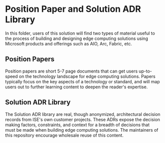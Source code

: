 # Position Paper and Solution ADR Library

In this folder, users of this solution will find two types of material useful to the process of building and designing edge computing solutions using Microsoft products and offerings such as AIO, Arc, Fabric, etc.

## Position Papers

Position papers are short 5-7 page documents that can get users up-to-speed on the technology landscape for edge computing solutions. Papers typically focus on the key aspects of a technology or standard, and will map users out to further learning content to deepen the reader's expertise.

## Solution ADR Library

The Solution ADR library are real, though anonymized, architectural decision records from ISE's own customer projects. These ADRs expose the decision making factors, constraints, and context for a breadth of decisions that must be made when building edge computing solutions. The maintainers of this repository encourage wholesale reuse of this content.
